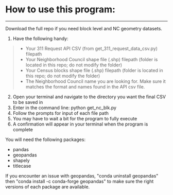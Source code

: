 # How to use this program:
---

Download the full repo if you need block level and NC geometry datasets.

1. Have the following handy: 
> - Your 311 Request API CSV (from get_311_request_data_csv.py) filepath
> - Your Neighborhood Council shape file (.shp) filepath (folder is located in this repo; do not modify the folder)
> - Your Census blocks shape file (.shp) filepath (folder is located in this repo; do not modify the folder)
> - The Neighborhood Council name you are looking for. Make sure it matches the format and names found in the API csv file.
2. Open your terminal and navigate to the directory you want the final CSV to be saved in
3. Enter in the command line: python get_nc_blk.py
4. Follow the prompts for input of each file path
5. You may have to wait a bit for the program to fully execute
6. A confirmation will appear in your terminal when the program is complete

You will need the following packages:
- pandas
- geopandas
- shapely
- titlecase

If you encounter an issue with geopandas, "conda uninstall geopandas" then "conda install -c conda-forge geopandas" to make sure the right versions of each package are available. 
